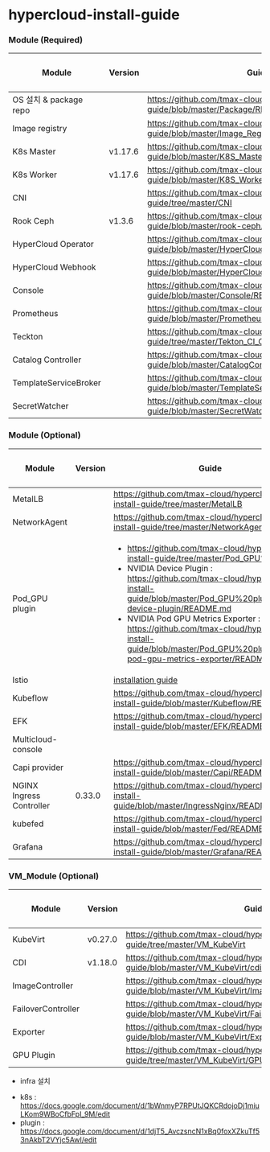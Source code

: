 # hypercloud-install-guide

### Module (Required)
| Module | Version | Guide | 진행률(O/△/X) |
| ------ | ------ | ------ | ------ |
| OS 설치 & package repo |  | https://github.com/tmax-cloud/hypercloud-install-guide/blob/master/Package/README.md | O |
| Image registry |  | https://github.com/tmax-cloud/hypercloud-install-guide/blob/master/Image_Registry/README.md | O |
| K8s Master | v1.17.6  | https://github.com/tmax-cloud/hypercloud-install-guide/blob/master/K8S_Master/README.md | O |
| K8s Worker | v1.17.6 | https://github.com/tmax-cloud/hypercloud-install-guide/blob/master/K8S_Worker/README.md | O |
| CNI | | https://github.com/tmax-cloud/hypercloud-install-guide/tree/master/CNI | O |
| Rook Ceph | v1.3.6 | https://github.com/tmax-cloud/hypercloud-install-guide/blob/master/rook-ceph/README.md | O |
| HyperCloud Operator | | https://github.com/tmax-cloud/hypercloud-install-guide/blob/master/HyperCloud%20Operator/README.md | O |
| HyperCloud Webhook | | https://github.com/tmax-cloud/hypercloud-install-guide/blob/master/HyperCloud%20Webhook/README.md | O |
| Console | | https://github.com/tmax-cloud/hypercloud-install-guide/blob/master/Console/README.md | O |
| Prometheus | | https://github.com/tmax-cloud/hypercloud-install-guide/blob/master/Prometheus/README.md | O |
| Teckton |  | https://github.com/tmax-cloud/hypercloud-install-guide/tree/master/Tekton_CI_CD | O |
| Catalog Controller |  | https://github.com/tmax-cloud/hypercloud-install-guide/blob/master/CatalogController/README.md | O |
| TemplateServiceBroker |  | https://github.com/tmax-cloud/hypercloud-install-guide/blob/master/TemplateServiceBroker/README.md | O |
| SecretWatcher |  | https://github.com/tmax-cloud/hypercloud-install-guide/blob/master/SecretWatcher/README.md | O |

### Module (Optional)
| Module | Version | Guide | 진행률(O/△/X) |
| ------ | ------ | ------ | ------ |
| MetalLB |  | https://github.com/tmax-cloud/hypercloud-install-guide/tree/master/MetalLB | △ |
| NetworkAgent |  | https://github.com/tmax-cloud/hypercloud-install-guide/tree/master/NetworkAgent | O |
| Pod_GPU plugin | | <ul><li>https://github.com/tmax-cloud/hypercloud-install-guide/tree/master/Pod_GPU%20plugin</li><li> NVIDIA Device Plugin : https://github.com/tmax-cloud/hypercloud-install-guide/blob/master/Pod_GPU%20plugin/nvidia-device-plugin/README.md</li><li> NVIDIA Pod GPU Metrics Exporter : https://github.com/tmax-cloud/hypercloud-install-guide/blob/master/Pod_GPU%20plugin/nvidia-pod-gpu-metrics-exporter/README.md</li></ul> | O |
| Istio | | [installation guide](https://github.com/tmax-cloud/hypercloud-install-guide/blob/master/Istio/README.md) | O |
| Kubeflow | | https://github.com/tmax-cloud/hypercloud-install-guide/blob/master/Kubeflow/README.md | O |
| EFK | | https://github.com/tmax-cloud/hypercloud-install-guide/blob/master/EFK/README.md | O |
| Multicloud-console |  |  | X |
| Capi provider |  | https://github.com/tmax-cloud/hypercloud-install-guide/blob/master/Capi/README.md | O |
| NGINX Ingress Controller | 0.33.0 | https://github.com/tmax-cloud/hypercloud-install-guide/blob/master/IngressNginx/README.md | O |
| kubefed |  | https://github.com/tmax-cloud/hypercloud-install-guide/blob/master/Fed/README.md | O |
| Grafana |  | https://github.com/tmax-cloud/hypercloud-install-guide/blob/master/Grafana/README.md | O |

### VM_Module (Optional)
| Module | Version | Guide | 진행률(O/△/X) |
| ------ | ------ | ------ | ------ |
| KubeVirt | v0.27.0 | https://github.com/tmax-cloud/hypercloud-install-guide/tree/master/VM_KubeVirt | O |
| CDI | v1.18.0 | https://github.com/tmax-cloud/hypercloud-install-guide/blob/master/VM_KubeVirt/cdi/README.md | O |
| ImageController | | https://github.com/tmax-cloud/hypercloud-install-guide/blob/master/VM_KubeVirt/Image%20Controller/README.md | △ |
| FailoverController | | https://github.com/tmax-cloud/hypercloud-install-guide/blob/master/VM_KubeVirt/Failover%20Controller/README.md | O |
| Exporter | | https://github.com/tmax-cloud/hypercloud-install-guide/blob/master/VM_KubeVirt/Exporter/README.md | △ |
| GPU Plugin | | https://github.com/tmax-cloud/hypercloud-install-guide/tree/master/VM_KubeVirt/GPU%20plugin | O |

* infra 설치
- k8s : https://docs.google.com/document/d/1bWnmyP7RPUtJQKCRdojoDj1miuLKom9WBoCfbFpI_9M/edit
- plugin : https://docs.google.com/document/d/1djT5_AvczsncN1xBq0foxXZkuTf53nAkbT2VYjc5AwI/edit
